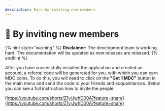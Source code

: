 ```yaml
---
description: Earn by inviting new members
---
```


# 🧑 By inviting new members

{% hint style="warning" %}
**Disclaimer:** The development team is working hard. The documentation will be updated as new releases are released.
{% endhint %}

After you have successfully installed the application and created an account, a referral code will be generated for you, with which you can earn MDC coins. To do this, you will need to click on the **"Get 1 MDC"** button in the main menu and send the code to your friends and acquaintances. Below you can see a full instruction how to invite the people.

[https://youtube.com/shorts/Z1vjJwhD00A?feature=share](https://youtube.com/shorts/Z1vjJwhD00A?feature=share)
